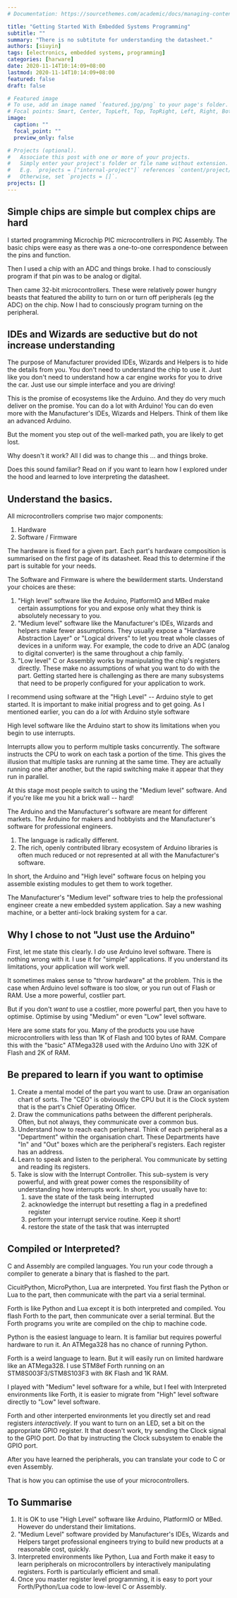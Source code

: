 ```yaml
---
# Documentation: https://sourcethemes.com/academic/docs/managing-content/

title: "Getting Started With Embedded Systems Programming"
subtitle: ""
summary: "There is no subtitute for understanding the datasheet."
authors: [siuyin]
tags: [electronics, embedded systems, programming]
categories: [harware]
date: 2020-11-14T10:14:09+08:00
lastmod: 2020-11-14T10:14:09+08:00
featured: false
draft: false

# Featured image
# To use, add an image named `featured.jpg/png` to your page's folder.
# Focal points: Smart, Center, TopLeft, Top, TopRight, Left, Right, BottomLeft, Bottom, BottomRight.
image:
  caption: ""
  focal_point: ""
  preview_only: false

# Projects (optional).
#   Associate this post with one or more of your projects.
#   Simply enter your project's folder or file name without extension.
#   E.g. `projects = ["internal-project"]` references `content/project/deep-learning/index.md`.
#   Otherwise, set `projects = []`.
projects: []
---
```


## Simple chips are simple but complex chips are hard
I started programming Microchip PIC microcontrollers in PIC Assembly.
The basic chips were easy as there was a one-to-one correspondence
between the pins and function.

Then I used a chip with an ADC and things broke. I had to
consciously program if that pin was to be analog or digital.

Then came 32-bit microcontrollers. These were relatively
power hungry beasts that featured the ability to turn on
or turn off peripherals (eg the ADC) on the chip.
Now I had to consciously program turning on the peripheral.

## IDEs and Wizards are seductive but do not increase understanding
The purpose of Manufacturer provided IDEs, Wizards and Helpers
is to hide the details from you. You don't need to understand
the chip to use it. Just like you don't need to understand
how a car engine works for you to drive the car. Just use
our simple interface and you are driving!

This is the promise of ecosystems like the Arduino.
And they do very much deliver on the promise.
You can do a lot with Arduino! You can do even more
with the Manufacturer's IDEs, Wizards and Helpers.
Think of them like an advanced Arduino.

But the moment you step out of the well-marked path,
you are likely to get lost.

Why doesn't it work? All I did was to change this ...
and things broke.

Does this sound familiar? Read on if you want to learn
how I explored under the hood and learned to love
interpreting the datasheet.

## Understand the basics.
All microcontrollers comprise two major components:
1. Hardware
1. Software / Firmware

The hardware is fixed for a given part. Each part's hardware
composition is summarised on the first page of its datasheet.
Read this to determine if the part is suitable for your needs.

The Software and Firmware is where the bewilderment starts.
Understand your choices are these:
1. "High level" software like the Arduino, PlatformIO and MBed
  make certain assumptions
 for you and expose only what they think is absolutely necessary to you.
1. "Medium level" software like the Manufacturer's IDEs, Wizards
 and helpers make fewer assumptions. They usually expose a
 "Hardware Abstraction Layer" or "Logical drivers" to let you
 treat whole classes of devices in a uniform way. For example,
 the code to drive an ADC (analog to digital converter) is the same
 throughout a chip family.
1. "Low level" C or Assembly works by manipulating the
 chip's registers directly. These make no assumptions of what
 you want to do with the part. Getting started here is
 challenging as there are many subsystems that need to be
 properly configured for your application to work.


I recommend using software at the "High Level" -- Arduino
style to get started. It is important to make initial progress
and to get going. As I mentioned earlier, you can do a *lot*
with Arduino style software

High level software like the Arduino start to show its
limitations when you begin to use interrupts.

Interrupts allow you to perform multiple tasks concurrently. The 
software instructs the CPU to work on each task a portion
of the time. This gives the illusion that multiple tasks
are running at the same time. They are actually running
one after another, but the rapid switching make it appear that 
they run in parallel.

At this stage most people switch to using the "Medium level"
software. And if you're like me you hit a brick wall -- hard!

The Arduino and the Manufacturer's software are meant for
different markets. The Arduino for makers and hobbyists and
the Manufacturer's software for professional engineers.

1. The language is radically different.
1. The rich, openly contributed library ecosystem
 of Arduino libraries is often much reduced or not
 represented at all with the Manufacturer's software.

In short, the Arduino and "High level" software focus on
helping you assemble existing modules to get them
to work together.

The Manufacturer's "Medium level" software tries to
help the professional engineer create a new
embedded system application. Say a new washing machine,
or a better anti-lock braking system for a car.

## Why I chose to not "Just use the Arduino"

First, let me state this clearly. I *do* use
Arduino level software. There is nothing wrong with it.
I use it for "simple" applications.
If you understand its limitations, your application
will work well.

It sometimes makes sense to "throw hardware" at the problem.
This is the case when Arduino level software is too slow,
or you run out of Flash or RAM. Use a more powerful,
costlier part.

But if you don't *want* to use a costlier, more powerful part,
then you have to optimise. Optimise by using "Medium" or even
"Low" level software.

Here are some stats for you. Many of the products you use have
microcontrollers with less than 1K of Flash and 100 bytes of RAM.
Compare this with the "basic" ATMega328 used with the Arduino Uno
with 32K of Flash and 2K of RAM.

## Be prepared to learn if you want to optimise
1. Create a mental model of the part you want to use.
 Draw an organisation chart of sorts. The "CEO" is 
 obviously the CPU but it is the Clock system that
 is the part's Chief Operating Officer.
1. Draw the communications paths between the
 different peripherals. Often, but not always,
 they communicate over a common bus.
1. Understand how to reach each peripheral.
 Think of each peripheral as a "Department"
 within the organisation chart. These Departments
 have "In" and "Out" boxes which are the peripheral's
 registers. Each register has an address.
1. Learn to speak and listen to the peripheral.
 You communicate by setting and reading its registers.
1. Take is slow with the Interrupt Controller.
 This sub-system is very powerful, and with great
 power comes the responsibility of understanding how
 interrupts work. In short, you usually have to:
    1. save the state of the task being interrupted
    1. acknowledge the interrupt but resetting a flag in a predefined register
    1. perform your interrupt service routine. Keep it short!
    1. restore the state of the task that was interrupted

## Compiled or Interpreted?
C and Assembly are compiled languages. You run your code
through a compiler to generate a binary that is flashed to the part.

CicuitPython, MicroPython, Lua are interpreted. You first flash
the Python or Lua to the part, then communicate with the
part via a serial terminal.

Forth is like Python and Lua except it is both interpreted and
compiled. You flash Forth to the part, then communicate over
a serial terminal. But the Forth programs you write are
compiled on the chip to machine code.

Python is the easiest language to learn. It is familiar but
requires powerful hardware to run it. An ATMega328 has no
chance of running Python.

Forth is a weird language to learn. But it will easily
run on limited hardware like an ATMega328. I use
STM8ef Forth running on an STM8S003F3/STM8S103F3 with 8K Flash
and 1K RAM.

I played with "Medium" level software for a while, but
I feel with Interpreted environments like Forth, it is easier
to migrate from "High" level software directly to "Low" level
software.

Forth and other interperted environments
let you directly set and read registers *interactively*.
If you want to turn on an LED, set a bit on the appropriate GPIO
register. It that doesn't work, try sending the Clock signal
to the GPIO port. Do that by instructing the Clock subsystem to
enable the GPIO port.

After you have learned the peripherals, you can translate your
code to C or even Assembly.

That is how you can optimise the use of your microcontrollers.

## To Summarise
1. It is OK to use "High Level" software like Arduino,
 PlatformIO or MBed. However do understand their limitations.
1. "Medium Level" software provided by Manufacturer's IDEs,
 Wizards and Helpers target professional engineers trying
 to build new products at a reasonable cost, quickly.
1. Interpreted environments like Python, Lua and Forth
 make it easy to learn peripherals on microcontrollers by
 interactively manipulating registers. Forth is particularly
 efficient and small.
1. Once you master register level programming, it is
 easy to port your Forth/Python/Lua code to low-level C or Assembly.
